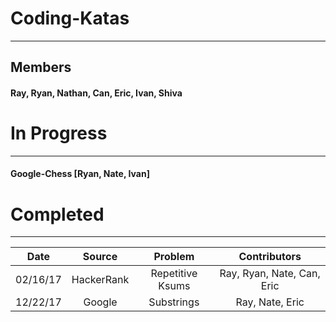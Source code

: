# Coding-Katas
---
## Members
#### Ray, Ryan, Nathan, Can, Eric, Ivan, Shiva

# In Progress
---
#### Google-Chess [Ryan, Nate, Ivan]

# Completed
---
|Date    |Source    |Problem         |Contributors              |
|:------:|:--------:|:--------------:|:------------------------:|
|02/16/17|HackerRank|Repetitive Ksums|Ray, Ryan, Nate, Can, Eric|
|12/22/17|Google    |Substrings      |Ray, Nate, Eric           |
